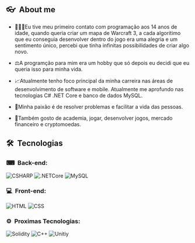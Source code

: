 <h2> 👓 &nbsp;About me </h2>

- 👨🏻‍💻Eu tive meu primeiro contato com programação aos 14 anos de idade, quando queria criar um mapa de Warcraft 3, a cada algoritimo que eu conseguia desenvolver dentro do jogo era uma alegria e um sentimento único, percebi que tinha infinitas possibilidades de criar algo novo.

- ⚖A programção para mim era um hobby que só depois eu decidi que eu queria isso para minha vida.

- 📈Atualmente tenho foco principal da minha carreira nas áreas de desenvolvimento de software e mobile. Atualmente me aprofundo nas tecnologias C# .NET Core e banco de dados MySQL.

- 💙Minha paixão é de resolver problemas e facilitar a vida das pessoas.

- 🎱Também gosto de academia, jogar, desenvolver jogos, mercado financeiro e cryptomoedas.

<h2> 🛠 &nbsp;Tecnologias</h2>
<h3> ⌨ &nbsp;Back-end:</h3>

![CSHARP](https://img.shields.io/badge/-Csharp-A340CF?style=flat&logo=Csharp)
![.NETCore](https://img.shields.io/badge/-.NET%20Core-A340CF?style=flat&logo=dotNET)
![MySQL](https://img.shields.io/badge/-MySQL-E1E1E1?style=flat&logo=mysql)

<h3> 💻 &nbsp;Front-end:</h3>

![HTML](https://img.shields.io/badge/-HTML-E1E1E1?style=flat&logo=HTML5)
![CSS](https://img.shields.io/badge/-CSS-E1E1E1?style=flat&logo=CSS3&logoColor=1572B6)

<h3> ⚙️ &nbsp;Proximas Tecnologias:</h3>

![Solidity](https://img.shields.io/badge/-Solidity-3C335F?style=flat&logo=solidity)
![C++](https://img.shields.io/badge/-C++-blue?style=flat&logo=Cplusplus)
![Unitiy](https://img.shields.io/badge/-Unity-black?style=flat&logo=Unity)


 
